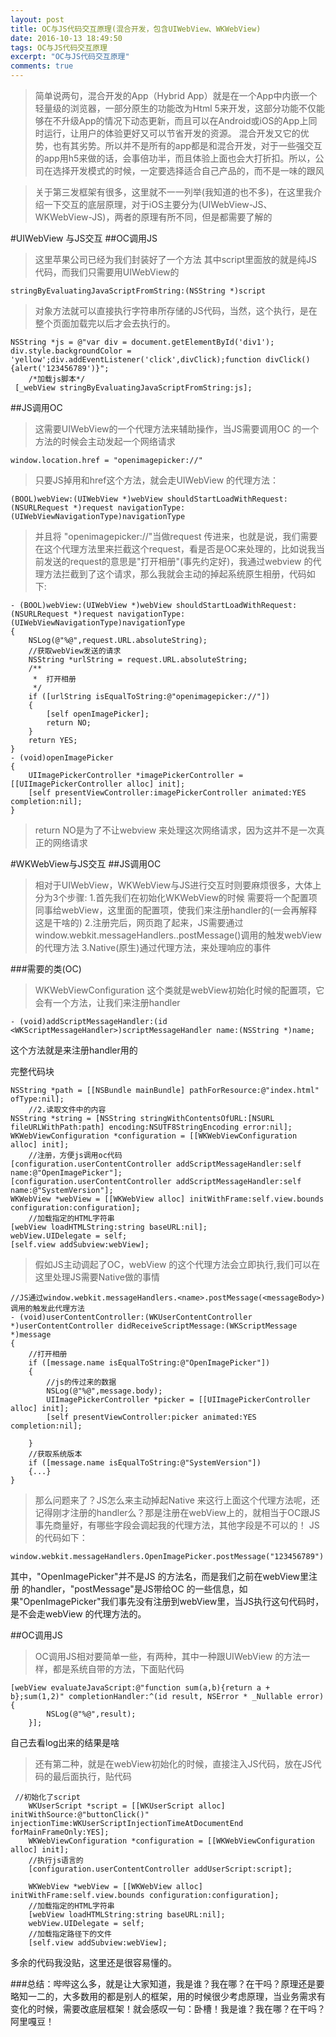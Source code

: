 ```yaml
---
layout: post
title: OC与JS代码交互原理(混合开发，包含UIWebView、WKWebView)
date: 2016-10-13 18:49:50
tags: OC与JS代码交互原理
excerpt: "OC与JS代码交互原理"
comments: true
---
```


>简单说两句，混合开发的App（Hybrid App）就是在一个App中内嵌一个轻量级的浏览器，一部分原生的功能改为Html 5来开发，这部分功能不仅能够在不升级App的情况下动态更新，而且可以在Android或iOS的App上同时运行，让用户的体验更好又可以节省开发的资源。
混合开发又它的优势，也有其劣势。所以并不是所有的app都是和混合开发，对于一些强交互的app用h5来做的话，会事倍功半，而且体验上面也会大打折扣。所以，公司在选择开发模式的时候，一定要选择适合自己产品的，而不是一味的跟风

>关于第三发框架有很多，这里就不一一列举(我知道的也不多)，在这里我介绍一下交互的底层原理，对于iOS主要分为(UIWebView-JS、WKWebView-JS)，两者的原理有所不同，但是都需要了解的

#UIWebView 与JS交互
##OC调用JS
>这里苹果公司已经为我们封装好了一个方法
>其中script里面放的就是纯JS代码，而我们只需要用UIWebView的
```
stringByEvaluatingJavaScriptFromString:(NSString *)script
```
>对象方法就可以直接执行字符串所存储的JS代码，当然，这个执行，是在整个页面加载完以后才会去执行的。
```
NSString *js = @"var div = document.getElementById('div1'); div.style.backgroundColor = 'yellow';div.addEventListener('click',divClick);function divClick(){alert('123456789')}";
    /*加载js脚本*/
 [_webView stringByEvaluatingJavaScriptFromString:js];
```

##JS调用OC
>这需要UIWebView的一个代理方法来辅助操作，当JS需要调用OC 的一个方法的时候会主动发起一个网络请求

```
window.location.href = "openimagepicker://"
```
>只要JS掉用和href这个方法，就会走UIWebView 的代理方法：

```
(BOOL)webView:(UIWebView *)webView shouldStartLoadWithRequest:(NSURLRequest *)request navigationType:(UIWebViewNavigationType)navigationType
```
>并且将 "openimagepicker://"当做request 传进来，也就是说，我们需要在这个代理方法里来拦截这个request，看是否是OC来处理的，比如说我当前发送的request的意思是"打开相册"(事先约定好)，我通过webview 的代理方法拦截到了这个请求，那么我就会主动的掉起系统原生相册，代码如下:

```
- (BOOL)webView:(UIWebView *)webView shouldStartLoadWithRequest:(NSURLRequest *)request navigationType:(UIWebViewNavigationType)navigationType
{
    NSLog(@"%@",request.URL.absoluteString);
    //获取webView发送的请求
    NSString *urlString = request.URL.absoluteString;
    /**
     *  打开相册
     */
    if ([urlString isEqualToString:@"openimagepicker://"])
    {
        [self openImagePicker];
        return NO;
    }
    return YES;
}
- (void)openImagePicker
{
    UIImagePickerController *imagePickerController = [[UIImagePickerController alloc] init];
    [self presentViewController:imagePickerController animated:YES completion:nil];
}
```
>return  NO是为了不让webview 来处理这次网络请求，因为这并不是一次真正的网络请求

#WKWebView与JS交互
##JS调用OC
>相对于UIWebView，WKWebView与JS进行交互时则要麻烦很多，大体上分为3个步骤:
1.首先我们在初始化WKWebView的时候 需要将一个配置项同事给webView，这里面的配置项，使我们来注册handler的(一会再解释这是干啥的)
2.注册完后，网页跑了起来，JS需要通过window.webkit.messageHandlers.<name>.postMessage(<messageBody>)调用的触发webView的代理方法
3.Native(原生)通过代理方法，来处理响应的事件

###需要的类(OC)
>WKWebViewConfiguration  这个类就是webView初始化时候的配置项，它会有一个方法，让我们来注册handler
```
- (void)addScriptMessageHandler:(id <WKScriptMessageHandler>)scriptMessageHandler name:(NSString *)name;
```
这个方法就是来注册handler用的

完整代码块
```
NSString *path = [[NSBundle mainBundle] pathForResource:@"index.html" ofType:nil];
    //2.读取文件中的内容
NSString *string = [NSString stringWithContentsOfURL:[NSURL fileURLWithPath:path] encoding:NSUTF8StringEncoding error:nil];
WKWebViewConfiguration *configuration = [[WKWebViewConfiguration alloc] init];
    //注册，方便js调用oc代码
[configuration.userContentController addScriptMessageHandler:self name:@"OpenImagePicker"];
[configuration.userContentController addScriptMessageHandler:self name:@"SystemVersion"];
WKWebView *webView = [[WKWebView alloc] initWithFrame:self.view.bounds configuration:configuration];
    //加载指定的HTML字符串
[webView loadHTMLString:string baseURL:nil];
webView.UIDelegate = self;
[self.view addSubview:webView];
```

>假如JS主动调起了OC，webView 的这个代理方法会立即执行,我们可以在这里处理JS需要Native做的事情

```
//JS通过window.webkit.messageHandlers.<name>.postMessage(<messageBody>)调用的触发此代理方法
- (void)userContentController:(WKUserContentController *)userContentController didReceiveScriptMessage:(WKScriptMessage *)message
{
    //打开相册
    if ([message.name isEqualToString:@"OpenImagePicker"])
    {
        //js的传过来的数据
        NSLog(@"%@",message.body);
        UIImagePickerController *picker = [[UIImagePickerController alloc] init];
        [self presentViewController:picker animated:YES completion:nil];
        
    }
    //获取系统版本
    if ([message.name isEqualToString:@"SystemVersion"])
    {...}
}
```

>那么问题来了？JS怎么来主动掉起Native 来这行上面这个代理方法呢，还记得刚才注册的handler么？那是注册在webView上的，就相当于OC跟JS事先商量好，有哪些字段会调起我的代理方法，其他字段是不可以的！
JS 的代码如下：

```
window.webkit.messageHandlers.OpenImagePicker.postMessage("123456789")
```
其中，"OpenImagePicker"并不是JS 的方法名，而是我们之前在webView里注册 的handler，"postMessage"是JS带给OC 的一些信息，如果"OpenImagePicker"我们事先没有注册到webView里，当JS执行这句代码时，是不会走webView 的代理方法的。

##OC调用JS
>OC调用JS相对要简单一些，有两种，其中一种跟UIWebView 的方法一样，都是系统自带的方法，下面贴代码

```
[webView evaluateJavaScript:@"function sum(a,b){return a + b};sum(1,2)" completionHandler:^(id result, NSError * _Nullable error) {
        NSLog(@"%@",result);
    }];
```
自己去看log出来的结果是啥
>还有第二种，就是在webView初始化的时候，直接注入JS代码，放在JS代码的最后面执行，贴代码

```
 //初始化了script
    WKUserScript *script = [[WKUserScript alloc] initWithSource:@"buttonClick()" injectionTime:WKUserScriptInjectionTimeAtDocumentEnd forMainFrameOnly:YES];
    WKWebViewConfiguration *configuration = [[WKWebViewConfiguration alloc] init];
    //执行js语言的
    [configuration.userContentController addUserScript:script];
    
    WKWebView *webView = [[WKWebView alloc] initWithFrame:self.view.bounds configuration:configuration];
    //加载指定的HTML字符串
    [webView loadHTMLString:string baseURL:nil];
    webView.UIDelegate = self;
    //加载指定路径下的文件
    [self.view addSubview:webView];
```
多余的代码我没贴，这里还是很容易懂的。

###总结：哔哔这么多，就是让大家知道，我是谁？我在哪？在干吗？原理还是要略知一二的，大多数用的都是别人的框架，用的时候很少考虑原理，当业务需求有变化的时候，需要改底层框架！就会感叹一句：卧槽！我是谁？我在哪？在干吗？
                                                                                                         阿里嘎豆！



